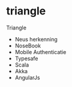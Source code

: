 # triangle
Triangle

- Neus herkenning
- NoseBook
- Mobile Authenticatie
- Typesafe
- Scala
- Akka
- AngularJs


